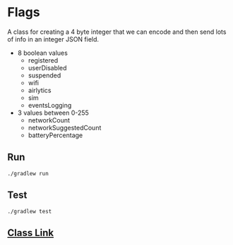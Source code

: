 # Flags

 A class for creating a 4 byte integer that we can encode and then send lots of 
 info in an integer JSON field.
 
 - 8 boolean values
     - registered
     - userDisabled
     - suspended
     - wifi
     - airlytics
     - sim
     - eventsLogging
 - 3 values between 0-255
     - networkCount
     - networkSuggestedCount
     - batteryPercentage

## Run

`./gradlew run`

## Test

`./gradlew test`

## [Class Link](https://github.com/popmedic/java-flags/blob/main/app/src/main/java/com/scardina/Flags.java)

